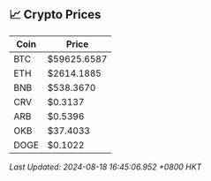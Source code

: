 ## 📈 Crypto Prices

| Coin | Price |
| ---- | ----- |
| BTC | $59625.6587 |
| ETH | $2614.1885 |
| BNB | $538.3670 |
| CRV | $0.3137 |
| ARB | $0.5396 |
| OKB | $37.4033 |
| DOGE | $0.1022 |

_Last Updated: 2024-08-18 16:45:06.952 +0800 HKT_